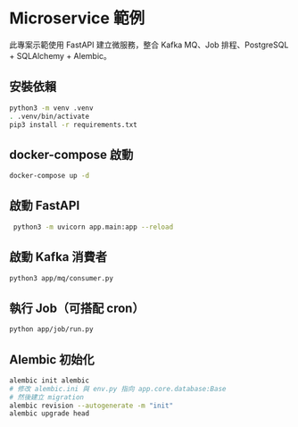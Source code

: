 # Microservice 範例

此專案示範使用 FastAPI 建立微服務，整合 Kafka MQ、Job 排程、PostgreSQL + SQLAlchemy + Alembic。

## 安裝依賴

```bash
python3 -m venv .venv
. .venv/bin/activate
pip3 install -r requirements.txt
```

## docker-compose 啟動

```bash
docker-compose up -d
```

## 啟動 FastAPI

```bash
 python3 -m uvicorn app.main:app --reload
```

## 啟動 Kafka 消費者

```bash
python3 app/mq/consumer.py
```

## 執行 Job（可搭配 cron）

```bash
python app/job/run.py
```

## Alembic 初始化

```bash
alembic init alembic
# 修改 alembic.ini 與 env.py 指向 app.core.database:Base
# 然後建立 migration
alembic revision --autogenerate -m "init"
alembic upgrade head
```
